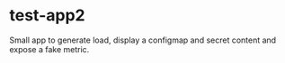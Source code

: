 test-app2
=========

Small app to generate load, display a configmap and secret content and expose a fake metric.


